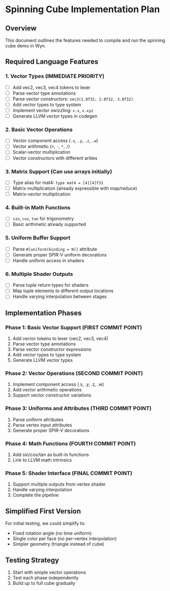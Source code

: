 # Spinning Cube Implementation Plan

## Overview
This document outlines the features needed to compile and run the spinning cube demo in Wyn.

## Required Language Features

### 1. Vector Types (IMMEDIATE PRIORITY)
- [ ] Add vec2, vec3, vec4 tokens to lexer
- [ ] Parse vector type annotations
- [ ] Parse vector constructors: `vec3(1.0f32, 2.0f32, 3.0f32)`
- [ ] Add vector types to type system
- [ ] Implement vector swizzling: `v.x`, `v.xyz`
- [ ] Generate LLVM vector types in codegen

### 2. Basic Vector Operations
- [ ] Vector component access (`.x`, `.y`, `.z`, `.w`)
- [ ] Vector arithmetic (`+`, `-`, `*`, `/`)
- [ ] Scalar-vector multiplication
- [ ] Vector constructors with different arities

### 3. Matrix Support (Can use arrays initially)
- [ ] Type alias for mat4: `type mat4 = [4][4]f32`
- [ ] Matrix multiplication (already expressible with map/reduce)
- [ ] Matrix-vector multiplication

### 4. Built-in Math Functions
- [ ] `sin`, `cos`, `tan` for trigonometry
- [ ] Basic arithmetic already supported

### 5. Uniform Buffer Support
- [ ] Parse `#[uniform(binding = N)]` attribute
- [ ] Generate proper SPIR-V uniform decorations
- [ ] Handle uniform access in shaders

### 6. Multiple Shader Outputs
- [ ] Parse tuple return types for shaders
- [ ] Map tuple elements to different output locations
- [ ] Handle varying interpolation between stages

## Implementation Phases

### Phase 1: Basic Vector Support (FIRST COMMIT POINT)
1. Add vector tokens to lexer (vec2, vec3, vec4)
2. Parse vector type annotations
3. Parse vector constructor expressions
4. Add vector types to type system
5. Generate LLVM vector types

### Phase 2: Vector Operations (SECOND COMMIT POINT)
1. Implement component access (.x, .y, .z, .w)
2. Add vector arithmetic operations
3. Support vector constructor variations

### Phase 3: Uniforms and Attributes (THIRD COMMIT POINT)
1. Parse uniform attributes
2. Parse vertex input attributes
3. Generate proper SPIR-V decorations

### Phase 4: Math Functions (FOURTH COMMIT POINT)
1. Add sin/cos/tan as built-in functions
2. Link to LLVM math intrinsics

### Phase 5: Shader Interface (FINAL COMMIT POINT)
1. Support multiple outputs from vertex shader
2. Handle varying interpolation
3. Complete the pipeline

## Simplified First Version

For initial testing, we could simplify to:
- Fixed rotation angle (no time uniform)
- Single color per face (no per-vertex interpolation)
- Simpler geometry (triangle instead of cube)

## Testing Strategy
1. Start with simple vector operations
2. Test each phase independently
3. Build up to full cube gradually